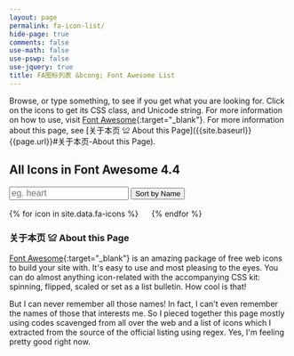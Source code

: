 ```yaml
---
layout: page
permalink: fa-icon-list/
hide-page: true
comments: false
use-math: false
use-pswp: false
use-jquery: true
title: FA图标列表 &bcong; Font Awesome List
---
```


<link rel="stylesheet" href="{{ site.baseurl }}/public/css/font-awesome.css"/>
<link rel="stylesheet" href="{{ site.baseurl }}/public/css/tooltipster/tooltipster.css"/>
<link rel="stylesheet" href="{{ site.baseurl }}/public/css/tooltipster/tooltipster-shadow.css"/>
<script type="text/javascript" src="/public/js/list.js"></script>
<script type="text/javascript" src="/public/js/jquery.tooltipster.min.js"></script>

Browse, or type something, to see if you get what you are looking for. Click on the icons to get its CSS class, and Unicode string. For more information on how to use, visit [Font Awesome](http://fortawesome.github.io/Font-Awesome/){:target="_blank"}. For more information about this page, see [关于本页 &#8780; About this Page]({{site.baseurl}}{{page.url}}#关于本页-About this Page).

<div id="icons">
  <h2>All Icons in Font Awesome 4.4</h2>
  <input type="text" class="search" placeholder="eg. heart">
  <button class="sort" data-sort="icon" data-insensitive="true">Sort by Name</button>
  <ul class="list">
  {% for icon in site.data.fa-icons %}
  <li><a href="#" onclick="return false" class="icon tooltip" title="<code>{{ icon.name }} [{{icon.unicode}}]</code>" border="1px solid black"><i class="fa {{ icon.name }} fa-fw fa-3x"></i></a></li>
  {% endfor %}
  </ul>
</div>

<div id="关于本页-About this Page" ></div>

### 关于本页 &#8780; About this Page

[Font Awesome](http://fortawesome.github.io/Font-Awesome/){:target="_blank"} is an amazing package of free web icons to build your site with. It's easy to use and most pleasing to the eyes. You can do almost anything icon-related with the accompanying CSS kit: spinning, flipped, scaled or set as a list bulletin. How cool is that!

But I can never remember all those names! In fact, I can't even remember the names of those that interests me. So I pieced together this page mostly using codes scavenged from all over the web and a list of icons which I extracted from the source of the official listing using regex. Yes, I'm feeling pretty good right now. 

<style>
  .list {
    list-style: none;
    padding: 0;
  }
  .list li {
    display: inline-block;
    margin: 0 1rem 1rem 0;
  }
  .search {
    font-size: 1rem;
  }
</style>

<script>
$(document).ready(function() {
  $('.tooltip').tooltipster({
    theme: 'tooltipster-shadow',
    contentAsHTML: true,
    trigger: 'click',
    position: 'bottom',
  });

  var options = {
  valueNames: [ 'icon' ],
  page: 700
  };

  var tagList = new List('icons', options);
  tagList.sort('icon', { order: "asc" });
});

</script>
